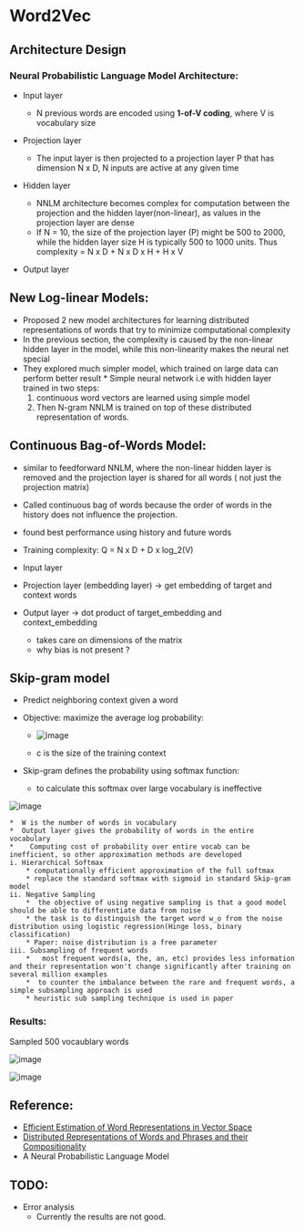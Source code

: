 # Word2Vec

## Architecture Design

### Neural Probabilistic Language Model Architecture:



*   Input layer
      
      * N previous words are encoded using **1-of-V coding**, where V is vocabulary size
*   Projection layer

      * The input layer is then projected to a projection layer P that has dimension N x D, N inputs are active at any given time
*   Hidden layer

      * NNLM architecture becomes complex for computation between the projection and the hidden layer(non-linear), as values in the projection layer are dense
      *  If N = 10, the size of the projection layer (P) might be 500 to 2000, while the hidden layer size H is typically 500 to 1000 units.
      Thus complexity = N x D + N x D x H + H x V

*   Output layer

## New Log-linear Models:


*   Proposed 2 new model architectures for learning distributed representations of words that try to minimize computational complexity
*   In the previous section, the complexity is caused by the non-linear hidden layer in the model, while this non-linearity makes the neural net special
*    They explored much simpler model, which trained on large data can perform better result
    *   Simple neural network i.e with hidden layer trained in two steps:
        1. continuous word vectors are learned using simple model
        2. Then N-gram NNLM is trained on top of these distributed representation of words.




## Continuous Bag-of-Words Model:


*   similar to feedforward NNLM, where the non-linear hidden layer is removed and the projection layer is shared for all words ( not just the projection matrix)
*   Called continuous bag of words because the order of words in the history does not influence the projection.

*    found best performance using history and future words
*    Training complexity: 
        Q = N x D + D x log_2(V)


* Input layer
* Projection layer (embedding layer) -> get embedding of target and context words
* Output layer -> dot product of target_embedding and context_embedding
    * takes care on dimensions of the matrix
    *  why bias is not present ?


## Skip-gram model



*   Predict neighboring context given a word
*   Objective: maximize the average log probability:
    
    * ![image](https://user-images.githubusercontent.com/21074651/150743118-22a958f7-19fa-4b5d-93cb-3dd6aad4cd13.png)


    *  c is the size of the training context

* Skip-gram defines the probability using softmax function:
    *   to calculate this softmax over large vocabulary is ineffective

![image](https://user-images.githubusercontent.com/21074651/150743150-1a6aa323-123b-42f1-a7e9-35089b8d8383.png)


    *  W is the number of words in vocabulary
    *  Output layer gives the probability of words in the entire vocabulary
    *    Computing cost of probability over entire vocab can be inefficient, so other approximation methods are developed
    i. Hierarchical Softmax
        * computationally efficient approximation of the full softmax
        * replace the standard softmax with sigmoid in standard Skip-gram model
    ii. Negative Sampling
        *  the objective of using negative sampling is that a good model should be able to differentiate data from noise
        * the task is to distinguish the target word w_o from the noise distribution using logistic regression(Hinge loss, binary classification)
        * Paper: noise distribution is a free parameter
    iii. Subsampling of frequent words
        *   most frequent words(a, the, an, etc) provides less information and their representation won't change significantly after training on several million examples
        *  to counter the imbalance between the rare and frequent words, a simple subsampling approach is used
        * heuristic sub sampling technique is used in paper


### Results:

Sampled 500 vocaublary words

![image](https://user-images.githubusercontent.com/21074651/150744196-93d18a56-8b1f-430c-ae5c-93fe6489aa8a.png)

![image](https://user-images.githubusercontent.com/21074651/150744526-3b096b53-c054-46b1-a2d6-3a8d59b41899.png)

## Reference:

- [Efficient Estimation of Word Representations in Vector Space](https://arxiv.org/pdf/1301.3781.pdf)
- [Distributed Representations of Words and Phrases and their Compositionality](https://arxiv.org/abs/1310.4546)
- A Neural Probabilistic Language Model



## TODO:

*   Error analysis
      * Currently the results are not good.   
